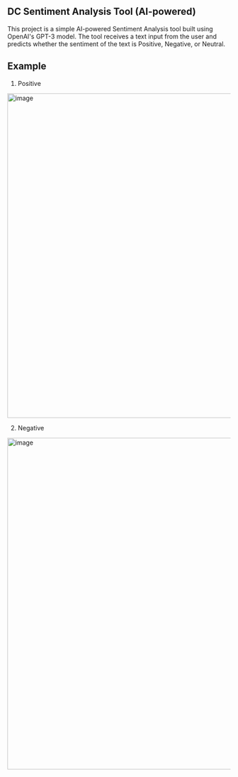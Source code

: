 ## DC Sentiment Analysis Tool (AI-powered)
This project is a simple AI-powered Sentiment Analysis tool built using OpenAI's GPT-3 model.
The tool receives a text input from the user and predicts whether the sentiment of the text is Positive, Negative, or Neutral.

## Example
1.  Positive 
<img width="731" alt="image" src="https://github.com/user-attachments/assets/a7d65006-296a-484d-9c79-fe00b16ec81e">

2.  Negative 
<img width="747" alt="image" src="https://github.com/user-attachments/assets/5fb5fb65-899b-4cee-b3e8-7661375c1bf8">
